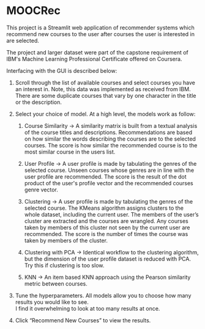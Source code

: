 # MOOCRec

This project is a Streamlit web application of recommender systems which recommend new courses to the user after courses the user is interested in are selected. 

The project and larger dataset were part of the capstone requirement of IBM's Machine Learning Professional Certificate offered on Coursera.  

Interfacing with the GUI is described below:

1) Scroll through the list of available courses and select courses you have an interest in.  Note, this data was implemented as received from IBM.  There are some duplicate courses that vary by one character in the title or the description.

2) Select your choice of model.  At a high level, the models work as follow:

	1) Course Similarity -> A similarity matrix is built from a textual analysis of the course titles and descriptions.  Recommendations are based on how similar the words describing the courses are to the selected courses.
	   The score is how similar the recommended course is to the most similar course in the users list.

	2) User Profile -> A user profile is made by tabulating the genres of the selected course.  Unseen courses whose genres are in line with the user profile are recommended. 
	   The score is the result of the dot product of the user's profile vector and the recommended courses genre vector.

	3) Clustering -> A user profile is made by tabulating the genres of the selected course. The KMeans algorithm assigns clusters to the whole dataset, including the current user.
	   The members of the user’s cluster are extracted and the courses are wrangled.  Any courses taken by members of this cluster not seen by the current user are recommended. 
	   The score is the number of times the course was taken by members of the cluster.

 	4) Clustering with PCA -> Identical workflow to the clustering algorithm, but the dimension of the user profile dataset is reduced with PCA.  Try this if clustering is too slow.

	5) KNN -> An item based KNN approach using the Pearson similarity metric between courses.

3)  Tune the hyperparameters.  All models allow you to choose how many results you would like to see.  	
I find it overwhelming to look at too many results at once.

4) Click “Recommend New Courses” to view the results.

